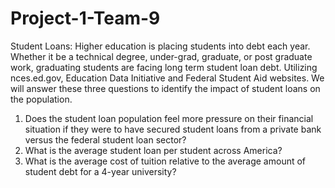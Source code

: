 # Project-1-Team-9

Student Loans: Higher education is placing students into debt each year. Whether it be a technical degree, under-grad, graduate, or post graduate work, graduating students are facing long term student loan debt. Utilizing nces.ed.gov, Education Data Initiative and Federal Student Aid websites. We will answer these three questions to identify the impact of student loans on the population.
1. Does the student loan population feel more pressure on their financial situation if they were to have secured student loans from a private bank versus the federal student loan sector? 
2. What is the average student loan per student across America?
3. What is the average cost of tuition relative to the average amount of student debt for a 4-year university?



